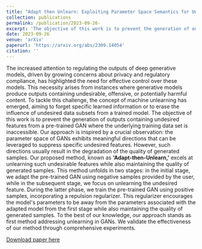 ```yaml
---
title: "Adapt then Unlearn: Exploiting Parameter Space Semantics for Unlearning in Generative Adversarial Networks"
collection: publications
permalink: /publication/2023-09-26- 
excerpt: 'The objective of this work is to prevent the generation of outputs containing undesired features from a pre-trained GAN where the underlying training data set is inaccessible. Our proposed method known as Adapt-then-Unlearn excels at unlearning such undesirable features while also maintaining the quality of generated samples.'
date: 2023-09-26
venue: 'arXiv'
paperurl: 'https://arxiv.org/abs/2309.14054'
citation: ''
---
```

The increased attention to regulating the outputs of deep generative models, driven by growing concerns about privacy and regulatory compliance, has highlighted the need for effective control over these models. This necessity arises from instances where generative models produce outputs containing undesirable, offensive, or potentially harmful content. To tackle this challenge, the concept of machine unlearning has emerged, aiming to forget specific learned information or to erase the influence of undesired data subsets from a trained model. The objective of this work is to prevent the generation of outputs containing undesired features from a pre-trained GAN where the underlying training data set is inaccessible. Our approach is inspired by a crucial observation: the parameter space of GANs exhibits meaningful directions that can be leveraged to suppress specific undesired features. However, such directions usually result in the degradation of the quality of generated samples. Our proposed method, known as **'Adapt-then-Unlearn,'** excels at unlearning such undesirable features while also maintaining the quality of generated samples. This method unfolds in two stages: in the initial stage, we adapt the pre-trained GAN using negative samples provided by the user, while in the subsequent stage, we focus on unlearning the undesired feature. During the latter phase, we train the pre-trained GAN using positive samples, incorporating a repulsion regularizer. This regularizer encourages the model's parameters to be away from the parameters associated with the adapted model from the first stage while also maintaining the quality of generated samples. To the best of our knowledge, our approach stands as first method addressing unlearning in GANs. We validate the effectiveness of our method through comprehensive experiments.

[Download paper here](https://arxiv.org/abs/2309.14054)